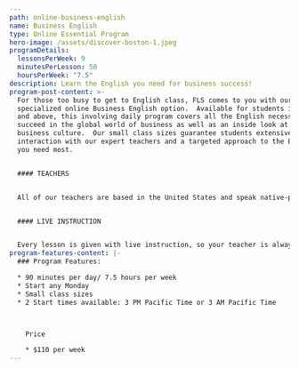 ```yaml
---
path: online-business-english
name: Business English
type: Online Essential Program
hero-image: /assets/discover-boston-1.jpeg
programDetails:
  lessonsPerWeek: 9
  minutesPerLesson: 50
  hoursPerWeek: "7.5"
description: Learn the English you need for business success!
program-post-content: >-
  For those too busy to get to English class, FLS comes to you with our
  specialized online Business English option.  Available for students in Level 9
  and above, this involving daily program covers all the English necessary to
  succeed in the global world of business as well as an inside look at American
  business culture.  Our small class sizes guarantee students extensive
  interaction with our expert teachers and a targeted approach to the English
  you need most.


  #### TEACHERS


  All of our teachers are based in the United States and speak native-proficient level English. Every teacher has a TEFL Certificate or Master's Degree and extensive instructional experience.


  #### LIVE INSTRUCTION


  Every lesson is given with live instruction, so your teacher is always there to provide feedback and correction. You'll meet and practice with students from around the world as you improve your English skills together!
program-features-content: |-
  ### Program Features:

  * 90 minutes per day/ 7.5 hours per week
  * Start any Monday 
  * Small class sizes
  * 2 Start times available: 3 PM Pacific Time or 3 AM Pacific Time



    Price

    * $110 per week
---
```

